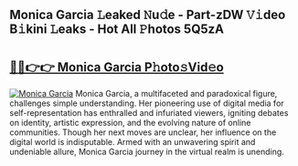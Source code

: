## Monica Garcia 𝙻eaked 𝙽u𝚍e - Part-zDW 𝚅𝚒deo B𝚒kini 𝙻eaks - Hot All 𝙿hotos 5Q5zA

# <h2><a href="http://ld3atcr.urlbe.top/?page=Monica+Garcia">🔗🔗👉👉 Monica Garcia P𝚑oto𝚜Vid𝚎o</a></h2>

[![Monica Garcia](https://i.imgur.com/eBuTRDB.gif)](http://ld3atcr.urlbe.top/?page=Monica+Garcia)
Monica Garcia, a multifaceted and paradoxical figure, challenges simple understanding. Her pioneering use of digital media for self-representation has enthralled and infuriated viewers, igniting debates on identity, artistic expression, and the evolving nature of online communities. Though her next moves are unclear, her influence on the digital world is indisputable. Armed with an unwavering spirit and undeniable allure, Monica Garcia journey in the virtual realm is unending.
